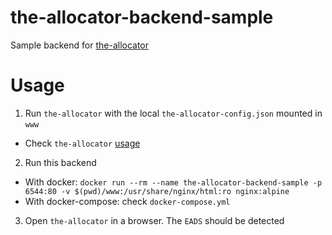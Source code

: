 # the-allocator-backend-sample
Sample backend for [the-allocator](https://github.com/shadiakiki1986/the-allocator)

# Usage
1. Run `the-allocator` with the local `the-allocator-config.json` mounted in `www`
 * Check `the-allocator` [usage](https://github.com/shadiakiki1986/the-allocator#Usage)
2. Run this backend
 * With docker: `docker run --rm --name the-allocator-backend-sample -p 6544:80 -v $(pwd)/www:/usr/share/nginx/html:ro nginx:alpine`
 * With docker-compose: check `docker-compose.yml`
3. Open `the-allocator` in a browser. The `EADS` should be detected
